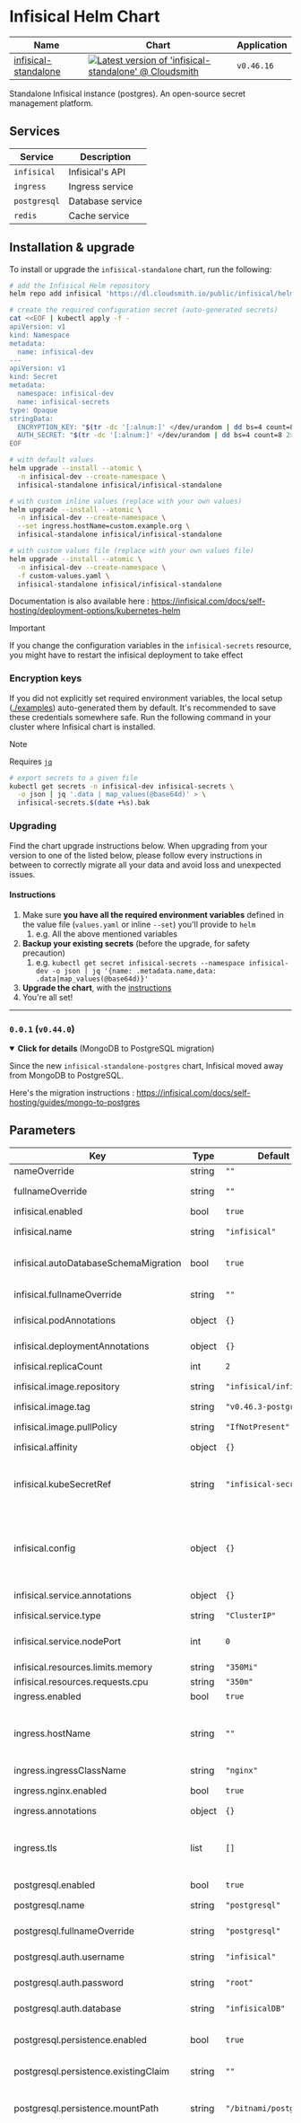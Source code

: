 

# Infisical Helm Chart

| Name | Chart | Application |
| - | - | - |
| [infisical-standalone](https://infisical.com/docs/self-hosting/deployment-options/kubernetes-helm) | [![Latest version of 'infisical-standalone' @ Cloudsmith](https://api-prd.cloudsmith.io/v1/badges/version/infisical/helm-charts/helm/infisical-standalone/latest/x/?render=true&show_latest=true)](https://cloudsmith.io/~infisical/repos/helm-charts/packages/detail/helm/infisical-standalone/latest/) | `v0.46.16` |

Standalone Infisical instance (postgres). An open-source secret management platform.

## Services

| Service      | Description      |
| ------------ | ---------------- |
| `infisical`  | Infisical's API  |
| `ingress`    | Ingress service  |
| `postgresql` | Database service |
| `redis`      | Cache service    |

## Installation & upgrade

To install or upgrade the `infisical-standalone` chart, run the following:

```sh
# add the Infisical Helm repository
helm repo add infisical 'https://dl.cloudsmith.io/public/infisical/helm-charts/helm/charts/' && helm repo update
```

```sh
# create the required configuration secret (auto-generated secrets)
cat <<EOF | kubectl apply -f -
apiVersion: v1
kind: Namespace
metadata:
  name: infisical-dev
---
apiVersion: v1
kind: Secret
metadata:
  namespace: infisical-dev
  name: infisical-secrets
type: Opaque
stringData:
  ENCRYPTION_KEY: "$(tr -dc '[:alnum:]' </dev/urandom | dd bs=4 count=8 2>/dev/null | tr '[:upper:]' '[:lower:]')"
  AUTH_SECRET: "$(tr -dc '[:alnum:]' </dev/urandom | dd bs=4 count=8 2>/dev/null | tr '[:upper:]' '[:lower:]' | base64)"
EOF
```

```sh
# with default values
helm upgrade --install --atomic \
  -n infisical-dev --create-namespace \
  infisical-standalone infisical/infisical-standalone

# with custom inline values (replace with your own values)
helm upgrade --install --atomic \
  -n infisical-dev --create-namespace \
  --set ingress.hostName=custom.example.org \
  infisical-standalone infisical/infisical-standalone

# with custom values file (replace with your own values file)
helm upgrade --install --atomic \
  -n infisical-dev --create-namespace \
  -f custom-values.yaml \
  infisical-standalone infisical/infisical-standalone
```

Documentation is also available here : https://infisical.com/docs/self-hosting/deployment-options/kubernetes-helm

> [!IMPORTANT]
> If you change the configuration variables in the `infisical-secrets` resource, you might have to restart the infisical deployment to take effect

### Encryption keys

If you did not explicitly set required environment variables, the local setup ([./examples](./examples)) auto-generated them by default. It's recommended to save these credentials somewhere safe. Run the following command in your cluster where Infisical chart is installed.
 
> [!NOTE]
> Requires [`jq`](https://stedolan.github.io/jq/download/)

```sh
# export secrets to a given file
kubectl get secrets -n infisical-dev infisical-secrets \
  -o json | jq '.data | map_values(@base64d)' > \
  infisical-secrets.$(date +%s).bak
```

### Upgrading

Find the chart upgrade instructions below. When upgrading from your version to one of the listed below, please follow every instructions in between to correctly migrate all your data and avoid loss and unexpected issues.

#### Instructions

1. Make sure **you have all the required environment variables** defined in the value file (`values.yaml` or inline `--set`) you'll provide to `helm`
   1. e.g. All the above mentioned variables
1. **Backup your existing secrets** (before the upgrade, for safety precaution)
   1. e.g. `kubectl get secret infisical-secrets --namespace infisical-dev -o json | jq '{name: .metadata.name,data: .data|map_values(@base64d)}'`
2. **Upgrade the chart**, with the [instructions](#upgrading)
3. You're all set!

---

### **`0.0.1`** (`v0.44.0`)
<details open>
<summary><strong>Click for details</strong> (MongoDB to PostgreSQL migration)</summary>

Since the new `infisical-standalone-postgres` chart, Infisical moved away from MongoDB to PostgreSQL.

Here's the migration instructions : https://infisical.com/docs/self-hosting/guides/mongo-to-postgres
</details>

## Parameters

| Key | Type | Default | Description |
|-----|------|---------|-------------|
| nameOverride | string | `""` | Override release name |
| fullnameOverride | string | `""` | Override release fullname |
| infisical.enabled | bool | `true` | Enable Infisical |
| infisical.name | string | `"infisical"` | Backend deployment name |
| infisical.autoDatabaseSchemaMigration | bool | `true` | Automatically apply database schema migration |
| infisical.fullnameOverride | string | `""` | Backend deployment fullname override |
| infisical.podAnnotations | object | `{}` | Backend pod annotations |
| infisical.deploymentAnnotations | object | `{}` | Backend deployment annotations |
| infisical.replicaCount | int | `2` | Backend replicas count |
| infisical.image.repository | string | `"infisical/infisical"` | Backend image repository |
| infisical.image.tag | string | `"v0.46.3-postgres"` | Backend image [tag](https://hub.docker.com/r/infisical/infisical/tags) |
| infisical.image.pullPolicy | string | `"IfNotPresent"` | Backend image pullPolicy |
| infisical.affinity | object | `{}` | Backend pod affinity |
| infisical.kubeSecretRef | string | `"infisical-secrets"` | Backend secret resource reference name (containing required [backend configuration variables](https://infisical.com/docs/self-hosting/configuration/envars)) |
| infisical.config | object | `{}` | Backend [configuration variables](https://infisical.com/docs/self-hosting/configuration/envars) (inline, e.g. for gitops mechanism). Those variables take precedence over `infisical.kubeSecretRef` |
| infisical.service.annotations | object | `{}` | Backend service annotations |
| infisical.service.type | string | `"ClusterIP"` | Backend service type |
| infisical.service.nodePort | int | `0` | Backend service nodePort (used if above type is `NodePort`) |
| infisical.resources.limits.memory | string | `"350Mi"` | Memory resource limit |
| infisical.resources.requests.cpu | string | `"350m"` | CPU resource request |
| ingress.enabled | bool | `true` | Enable ingress |
| ingress.hostName | string | `""` | Your instance's hostname (e.g. `infisical.example.org`). Replace with your own domain |
| ingress.ingressClassName | string | `"nginx"` | Ingress class name |
| ingress.nginx.enabled | bool | `true` | Enable and install NginX ingress controller |
| ingress.annotations | object | `{}` | Ingress annotations |
| ingress.tls | list | `[]` | Ingress TLS hosts (matching above `ingress.hostName`). Replace with your own domain |
| postgresql.enabled | bool | `true` | Enable PostgreSQL |
| postgresql.name | string | `"postgresql"` | PostgreSQL deployment name |
| postgresql.fullnameOverride | string | `"postgresql"` | PostgreSQL deployment fullname override |
| postgresql.auth.username | string | `"infisical"` | PostgreSQL database username |
| postgresql.auth.password | string | `"root"` | PostgreSQL database password |
| postgresql.auth.database | string | `"infisicalDB"` | PostgreSQL database name |
| postgresql.persistence.enabled | bool | `true` | Enable PostgreSQL Primary data persistence using PVC |
| postgresql.persistence.existingClaim | string | `""` | Name of an existing PVC to use |
| postgresql.persistence.mountPath | string | `"/bitnami/postgresql"` | The path the volume will be mounted at. Useful when using custom PostgreSQL images |
| postgresql.persistence.storageClass | string | `""` | PVC Storage Class for PostgreSQL Primary data volume. If defined, `storageClassName: <storageClass>` If set to `"-"`, `storageClassName: ""`, which disables dynamic provisioning Default is undefined/null, no `storageClassName` spec is set. Using default provisioner |
| postgresql.persistence.accessModes | list | `["ReadWriteOnce"]` | PVC [Access Mode](https://kubernetes.io/docs/concepts/storage/persistent-volumes/#access-modes) for PostgreSQL volume |
| postgresql.persistence.size | string | `"8Gi"` | PVC Storage Request for PostgreSQL volume |
| postgresql.persistence.annotations | object | `{}` | Annotations for the PVC |
| postgresql.persistence.labels | object | `{}` | Labels for the PVC |
| postgresql.persistence.selector | object | `{}` | Selector to match an existing Persistent Volume (this value is evaluated as a template) |
| postgresql.persistence.dataSource | object | `{}` | Custom PVC data source |
| redis.enabled | bool | `true` | Enable Redis |
| redis.name | string | `"redis"` | Redis deployment name |
| redis.fullnameOverride | string | `"redis"` | Redis deployment fullname override |
| redis.auth.enabled | bool | `true` | Enable Redis password authentication |
| redis.auth.existingSecret | string | `""` | The name of an existing secret with Redis&reg; credentials. |
| redis.auth.existingSecretPasswordKey | string | `""` | Password key to be retrieved from existing secret (ignored unless `existingSecret` parameter is set). |
| redis.auth.password | string | `"mysecretpassword"` | Redis [password](https://github.com/bitnami/containers/tree/main/bitnami/redis#setting-the-server-password-on-first-run) (ignored if `existingSecret` set). Defaults to a random 10-character alphanumeric string if not set and `usePassword` is true |
| redis.architecture | string | `"standalone"` | Redis architecture. Allowed values: `standalone` or `replication` |

## Validation

You can automatically validate your custom `values.yaml` schema and get YAML auto-completion in your IDE, refer to this [section](../README.md#validation)

## Persistence

The database persistence is enabled by default, your volumes will remain on your cluster even after uninstalling the chart. To disable persistence, set this value `postgres.persistence.enabled: false`

## Local development

Find the resources and configuration about how to setup your local development environment on a k8s cluster (locally or remotely).

### Requirements

To create a local k8s environment, you'll need at least :

- [`helm`](https://helm.sh/docs/intro/install/) <kbd>required</kbd>
  - to generate the manifests and deploy the chart
- local/remote k8s cluster <kbd>required</kbd>
  - e.g. [`kind`](https://kubernetes.io/docs/tasks/tools/), [`minikube`](https://kubernetes.io/docs/tasks/tools/) or an online provider
- [`kubectl`](https://kubernetes.io/docs/tasks/tools/) <kbd>required</kbd>
  - to interact with the cluster

### Setup

Run one of the below scripts for easy setup :

> [!WARNING]
> The environment might take some minutes to setup the first time as it need to pull all required images and dependencies

```sh
cd infisical/helm-charts/infisical-standalone-postgres/examples

# With 'kind' + 'helm', to create a local cluster and deploy the chart using 'ingress-nginx'
./infisical-kind.sh

# With 'helm' only, if you already have a cluster (local/remote) to deploy the chart
./infisical-helm.sh
```

> [!NOTE]
> Find complete setup scripts in [**./examples**](./examples). Comments make it easy to understand how to setup your local development environment step-by-step

Above examples will deploy the following :

- [**infisical.local**](https://infisical.local)
  - Your local Infisical instance
  - You may have to add `infisical.local` to your `/etc/hosts` or similar depending your OS
    - The corresponding IP will depend on the tool or the way you're exposing the services ([learn more](https://minikube.sigs.k8s.io/docs/handbook/host-access/))
  - Or access it directly on your [localhost](http://localhost:8080) with
    - `kubectl port-forward -n infisical-dev $(kubectl get pods -n infisical-dev -l "app=infisical-standalone" -o jsonpath="{.items[0].metadata.name}") 8080 &`
    - and stop the port-forward with `%` + <kbd>CTRL+C</kbd>

- [**mailhog.infisical.local**](https://mailhog.infisical.local)
  - Local SMTP server used to receive the emails (e.g. signup verification code)
  - You may have to add `mailhog.infisical.local` to your `/etc/hosts` or similar depending your OS
    - The corresponding IP will depend on the tool or the way you're exposing the services ([learn more](https://minikube.sigs.k8s.io/docs/handbook/host-access/))
  - Or access it directly on your [localhost](http://localhost:8025) with:
      - `kubectl port-forward -n infisical-dev $(kubectl get pods -n infisical-dev -l "app.kubernetes.io/name=mailhog,app.kubernetes.io/instance=infisical-mailhog-dev" -o jsonpath="{.items[0].metadata.name}") 8025 &`
      - and stop the port-forward with `%` + <kbd>CTRL+C</kbd>

Default credentials will be used (local use only, since unsecure):
- **infisical**
  - admin user is created at first login (if database is empty)
- **database** (postgres)
  - username: `infisical`
  - password: `root`
  - database: `infisicalDB`
- **cache** (redis)
  - password: `mysecretpassword`